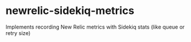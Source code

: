 # newrelic-sidekiq-metrics
Implements recording New Relic metrics with Sidekiq stats (like queue or retry size)
